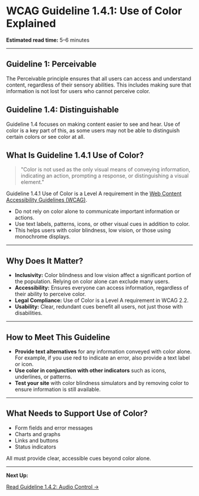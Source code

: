 <!--
title: 1.4.1 - Use of Color
series: Making the Web Accessible for All
description: A practical guide to WCAG Guideline 1.4.1 (Use of Color)—what it means, why it matters, and how to ensure information is not conveyed by color alone.
keywords: wcag 1.4.1, use of color, accessibility, color blindness, web standards, visual impairment
image: WCAG-Series-1.4.1.png
imageAlt: Blue text on yellow background saying, "Web Content Accessibiilty Guiedlines (WCAG) 1.4.1 Explained, Use of Color"
status: published
date: 2025-07-01
-->

# **WCAG Guideline 1.4.1: Use of Color Explained**

**Estimated read time:** 5–6 minutes

---

## **Guideline 1: Perceivable**

The Perceivable principle ensures that all users can access and understand content, regardless of their sensory abilities. This includes making sure that information is not lost for users who cannot perceive color.

## **Guideline 1.4: Distinguishable**

Guideline 1.4 focuses on making content easier to see and hear. Use of color is a key part of this, as some users may not be able to distinguish certain colors or see color at all.

## **What Is Guideline 1.4.1 Use of Color?**

> "Color is not used as the only visual means of conveying information, indicating an action, prompting a response, or distinguishing a visual element."

Guideline 1.4.1 Use of Color is a Level A requirement in the [Web Content Accessibility Guidelines (WCAG)](https://www.w3.org/WAI/WCAG22/quickref/#use-of-color).

- Do not rely on color alone to communicate important information or actions.
- Use text labels, patterns, icons, or other visual cues in addition to color.
- This helps users with color blindness, low vision, or those using monochrome displays.

---

## **Why Does It Matter?**

- **Inclusivity:** Color blindness and low vision affect a significant portion of the population. Relying on color alone can exclude many users.
- **Accessibility:** Ensures everyone can access information, regardless of their ability to perceive color.
- **Legal Compliance:** Use of Color is a Level A requirement in WCAG 2.2.
- **Usability:** Clear, redundant cues benefit all users, not just those with disabilities.

---

## **How to Meet This Guideline**

- **Provide text alternatives** for any information conveyed with color alone. For example, if you use red to indicate an error, also provide a text label or icon.
- **Use color in conjunction with other indicators** such as icons, underlines, or patterns.
- **Test your site** with color blindness simulators and by removing color to ensure information is still available.

---

## **What Needs to Support Use of Color?**

- Form fields and error messages
- Charts and graphs
- Links and buttons
- Status indicators

All must provide clear, accessible cues beyond color alone.

---

**Next Up:**

[Read Guideline 1.4.2: Audio Control →](WCAG-Guideline-1-4-2-Audio-Control-Explained)
